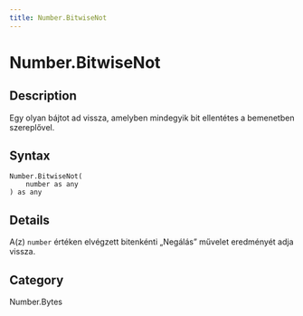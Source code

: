 ```yaml
---
title: Number.BitwiseNot
---
```


# Number.BitwiseNot


## Description

Egy olyan bájtot ad vissza, amelyben mindegyik bit ellentétes a bemenetben szereplővel.


## Syntax

```powerquery
Number.BitwiseNot(
    number as any
) as any
```


## Details

A(z) <code>number</code> értéken elvégzett bitenkénti „Negálás” művelet eredményét adja vissza.



## Category
Number.Bytes
